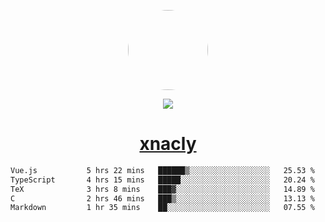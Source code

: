 <p align="center">
  <img style="border-radius: 100px" width="128" height="128" src="https://avatars.githubusercontent.com/u/47723417?v=4"/>
</p>
<p align="center">
  <img src="https://komarev.com/ghpvc/?username=xnacly&&style=flat-square"/>
</p>

<h1 align="center"><a href="https://xnacly.me"> xnacly</a> </h1>

<!--START_SECTION:waka-->

```txt
Vue.js           5 hrs 22 mins   ██████▒░░░░░░░░░░░░░░░░░░   25.53 %
TypeScript       4 hrs 15 mins   █████░░░░░░░░░░░░░░░░░░░░   20.24 %
TeX              3 hrs 8 mins    ███▓░░░░░░░░░░░░░░░░░░░░░   14.89 %
C                2 hrs 46 mins   ███▒░░░░░░░░░░░░░░░░░░░░░   13.13 %
Markdown         1 hr 35 mins    ██░░░░░░░░░░░░░░░░░░░░░░░   07.55 %
```

<!--END_SECTION:waka-->
